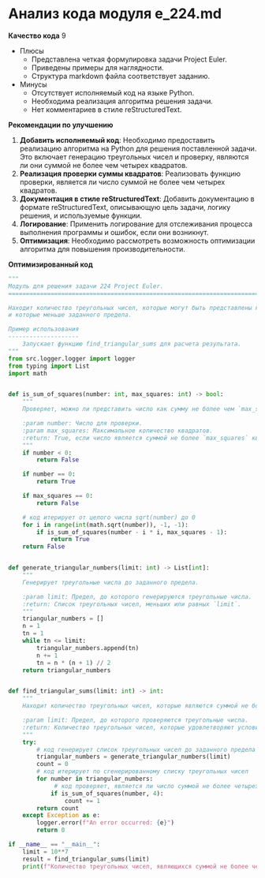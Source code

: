 # Анализ кода модуля e_224.md

**Качество кода**
9
-   Плюсы
    -   Представлена четкая формулировка задачи Project Euler.
    -   Приведены примеры для наглядности.
    -   Структура markdown файла соответствует заданию.
-   Минусы
    -   Отсутствует исполняемый код на языке Python.
    -   Необходима реализация алгоритма решения задачи.
    -   Нет комментариев в стиле reStructuredText.

**Рекомендации по улучшению**

1.  **Добавить исполняемый код**: Необходимо предоставить реализацию алгоритма на Python для решения поставленной задачи. Это включает генерацию треугольных чисел и проверку, являются ли они суммой не более чем четырех квадратов.
2.  **Реализация проверки суммы квадратов**: Реализовать функцию проверки, является ли число суммой не более чем четырех квадратов.
3.  **Документация в стиле reStructuredText**: Добавить документацию в формате reStructuredText, описывающую цель задачи, логику решения, и используемые функции.
4.  **Логирование**: Применить логирование для отслеживания процесса выполнения программы и ошибок, если они возникнут.
5.  **Оптимизация**: Необходимо рассмотреть возможность оптимизации алгоритма для повышения производительности.

**Оптимизированный код**
```python
"""
Модуль для решения задачи 224 Project Euler.
=========================================================================================

Находит количество треугольных чисел, которые могут быть представлены как сумма не более чем четырех квадратов
и которые меньше заданного предела.

Пример использования
--------------------
    Запускает функцию find_triangular_sums для расчета результата.
"""
from src.logger.logger import logger
from typing import List
import math


def is_sum_of_squares(number: int, max_squares: int) -> bool:
    """
    Проверяет, можно ли представить число как сумму не более чем `max_squares` квадратов.

    :param number: Число для проверки.
    :param max_squares: Максимальное количество квадратов.
    :return: True, если число является суммой не более `max_squares` квадратов, иначе False.
    """
    if number < 0:
        return False

    if number == 0:
        return True

    if max_squares == 0:
        return False

    # код итерирует от целого числа sqrt(number) до 0
    for i in range(int(math.sqrt(number)), -1, -1):
        if is_sum_of_squares(number - i * i, max_squares - 1):
            return True
    return False


def generate_triangular_numbers(limit: int) -> List[int]:
    """
    Генерирует треугольные числа до заданного предела.

    :param limit: Предел, до которого генерируются треугольные числа.
    :return: Список треугольных чисел, меньших или равных `limit`.
    """
    triangular_numbers = []
    n = 1
    tn = 1
    while tn <= limit:
        triangular_numbers.append(tn)
        n += 1
        tn = n * (n + 1) // 2
    return triangular_numbers


def find_triangular_sums(limit: int) -> int:
    """
    Находит количество треугольных чисел, которые являются суммой не более чем четырех квадратов и меньше заданного предела.

    :param limit: Предел, до которого проверяются треугольные числа.
    :return: Количество треугольных чисел, которые удовлетворяют условиям.
    """
    try:
        # код генерирует список треугольных чисел до заданного предела
        triangular_numbers = generate_triangular_numbers(limit)
        count = 0
        # код итерирует по сгенерированному списку треугольных чисел
        for number in triangular_numbers:
             # код проверяет, является ли число суммой не более четырех квадратов
            if is_sum_of_squares(number, 4):
                count += 1
        return count
    except Exception as e:
        logger.error(f"An error occurred: {e}")
        return 0

if __name__ == "__main__":
    limit = 10**7
    result = find_triangular_sums(limit)
    print(f"Количество треугольных чисел, являющихся суммой не более четырех квадратов и меньших {limit}: {result}")
```